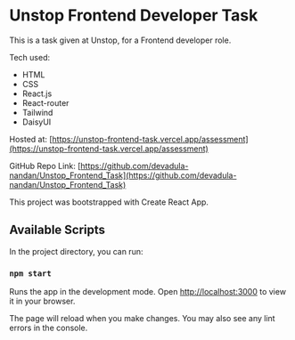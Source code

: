 # Unstop Frontend Developer Task
This is a task given at Unstop, for a Frontend developer role.

Tech used:
- HTML
- CSS
- React.js
- React-router
- Tailwind
- DaisyUI

Hosted at: [https://unstop-frontend-task.vercel.app/assessment](https://unstop-frontend-task.vercel.app/assessment)

GitHub Repo Link: [https://github.com/devadula-nandan/Unstop_Frontend_Task](https://github.com/devadula-nandan/Unstop_Frontend_Task)

This project was bootstrapped with Create React App.

## Available Scripts

In the project directory, you can run:

### `npm start`

Runs the app in the development mode.
Open [http://localhost:3000](http://localhost:3000) to view it in your browser.

The page will reload when you make changes.
You may also see any lint errors in the console.
